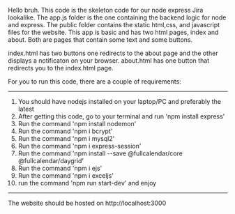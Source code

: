 Hello bruh. This code is the skeleton code for our node express Jira lookalike.
The app.js folder is the one containing the backend logic for node and express.
The public folder contains the static html,css, and javascript files for the website.
This app is basic and has two html pages, index and about. Both are pages that contain some text and some buttons.

index.html has two buttons one redirects to the about page and the other displays a notificaton on your browser.
about.html has one button that redirects you to the index.html page.

For you to run this code, there are a couple of requirements:

*********
1. You should have nodejs installed on your laptop/PC and preferably the latest
2. After getting this code, go to your terminal and run 'npm install express'
3. Run the command 'npm install nodemon'
4. Run the command 'npm i bcrypt'
5. Run the command 'npm i mysql2'
6. Run the command 'npm i express-session'
7. Run the command 'npm install --save @fullcalendar/core @fullcalendar/daygrid'
8. Run the command 'npm i ejs'
9. Run the command 'npm i exceljs'
10. run the command 'npm run start-dev' and enjoy

*********

The website should be hosted on http://localhost:3000